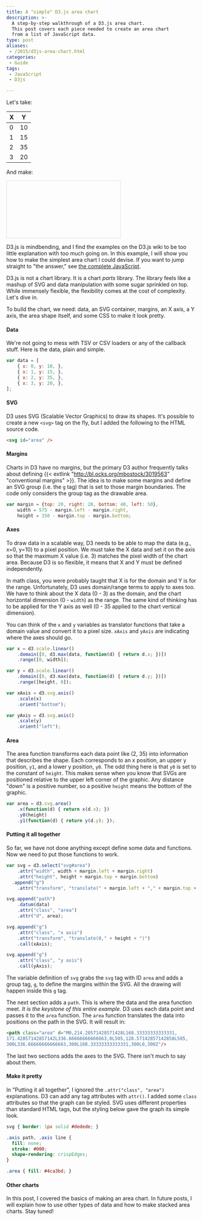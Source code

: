 ```yaml
---
title: A "simple" D3.js area chart
description: >-
  A step-by-step walkthrough of a D3.js area chart.
  This post covers each piece needed to create an area chart
  from a list of JavaScript data.
type: post
aliases:
 - /2015/d3js-area-chart.html
categories:
 - Guide
tags:
 - JavaScript
 - D3js

---
```

<style>
svg { border: 1px solid #dedede; }

.axis path, .axis line {
  fill: none;
  stroke: #000;
  shape-rendering: crispEdges;
}

.area { fill: #4ca3bd; }
</style>

Let's take:

<table>
  <thead>
    <tr><th>X</th><th>Y</th></tr>
  </thead>
  <tbody>
    <tr><td>0</td><td>10</td></tr>
    <tr><td>1</td><td>15</td></tr>
    <tr><td>2</td><td>35</td></tr>
    <tr><td>3</td><td>20</td></tr>
  </tbody>
</table>

And make:

<svg id="area" />

D3.js is mindbending, and I find the examples on the D3.js wiki to be too
little explanation with too much going on. In this example, I will show
you how to make the simplest area chart I could devise. If you want to
jump straight to "the answer," see [the complete JavaScript](/2015/area.js).

D3.js is not a chart library. It is a chart *parts* library. The library feels
like a mashup of SVG and data manipulation with some sugar sprinkled on top.
While immensely flexible, the flexibility comes at the cost of complexity.
Let's dive in.

To build the chart, we need: data, an SVG container, margins, an X axis, a Y
axis, the area shape itself, and some CSS to make it look pretty.

#### Data

We're not going to mess with TSV or CSV loaders or any of the callback stuff.
Here is the data, plain and simple.

```javascript
var data = [
    { x: 0, y: 10, },
    { x: 1, y: 15, },
    { x: 2, y: 35, },
    { x: 3, y: 20, },
];
```

#### SVG

D3 uses SVG (Scalable Vector Graphics) to draw its shapes. It's possible to
create a new `<svg>` tag on the fly, but I added the following to the HTML
source code.

```html
<svg id="area" />
```

#### Margins

Charts in D3 have no margins, but the primary D3 author frequently talks about
defining {{< extlink "http://bl.ocks.org/mbostock/3019563" "conventional margins" >}}. The idea
is to make some margins and define an SVG group (i.e. the `g` tag) that is
set to those margin boundaries. The code only considers the group tag as the
drawable area.

```javascript
var margin = {top: 20, right: 20, bottom: 40, left: 50},
    width = 575 - margin.left - margin.right,
    height = 350 - margin.top - margin.bottom;
```

#### Axes

To draw data in a scalable way, D3 needs to be able to map the data (e.g.,
x=0, y=10) to a pixel position. We must take the X data and set it on the
axis so that the maximum X value (i.e. 3) matches the pixel width of the
chart area. Because D3 is so flexible, it means that X and Y must be
defined independently.

In math class, you were probably taught that X is for the domain
and Y is for the range. Unfortunately, D3 uses domain/range terms to apply to
axes too. We have to think about the X data (0 - 3) as the domain, and the
chart horizontal dimension (0 - `width`) as the range. The same kind of
thinking has to be applied for the Y axis as well (0 - 35 applied to the
chart vertical dimension).

You can think of the `x` and `y` variables as translator functions that take
a domain value and convert it to a pixel size. `xAxis` and `yAxis` are
indicating where the axes should go.

```javascript
var x = d3.scale.linear()
    .domain([0, d3.max(data, function(d) { return d.x; })])
    .range([0, width]);

var y = d3.scale.linear()
    .domain([0, d3.max(data, function(d) { return d.y; })])
    .range([height, 0]);

var xAxis = d3.svg.axis()
    .scale(x)
    .orient("bottom");

var yAxis = d3.svg.axis()
    .scale(y)
    .orient("left");
```

#### Area

The area function transforms each data point like (2, 35) into information
that describes the shape. Each corresponds to an x position, an upper y
position, `y1`, and a lower y position, `y0`. The odd thing here is that `y0`
is set to the constant of `height`. This makes sense when you know that SVGs
are positioned relative to the upper left corner of the graphic. Any distance
"down" is a positive number, so a positive `height` means the bottom of the
graphic.

```javascript
var area = d3.svg.area()
    .x(function(d) { return x(d.x); })
    .y0(height)
    .y1(function(d) { return y(d.y); });
```

#### Putting it all together

So far, we have not done anything except define some data and functions.
Now we need to put those functions to work.

```javascript
var svg = d3.select("svg#area")
    .attr("width", width + margin.left + margin.right)
    .attr("height", height + margin.top + margin.bottom)
  .append("g")
    .attr("transform", "translate(" + margin.left + "," + margin.top + ")");

svg.append("path")
    .datum(data)
    .attr("class", "area")
    .attr("d", area);

svg.append("g")
    .attr("class", "x axis")
    .attr("transform", "translate(0," + height + ")")
    .call(xAxis);

svg.append("g")
    .attr("class", "y axis")
    .call(yAxis);
```

The variable definition of `svg` grabs the `svg` tag with ID `area` and
adds a group tag, `g`, to define the margins within the SVG. All the
drawing will happen inside this `g` tag.

The next section adds a `path`. This is where the data and the area function
meet. *It is the keystone of this entire example.* D3 uses each data
point and passes it to the `area` function. The `area` function translates
the data into positions on the path in the SVG. It will result in:

```html
<path class="area" d="M0,214.28571428571428L168.33333333333331,
171.42857142857142L336.66666666666663,0L505,128.57142857142858L505,
300L336.66666666666663,300L168.33333333333331,300L0,300Z"/>
```

The last two sections adds the axes to the SVG. There isn't much to say
about them.

#### Make it pretty

In "Putting it all together", I ignored the `.attr("class", "area")`
explanations. D3 can add any tag attributes with `attr()`. I added some
`class` attributes so that the graph can be styled. SVG uses different
properties than standard HTML tags, but the styling below gave
the graph its simple look.

```css
svg { border: 1px solid #dedede; }

.axis path, .axis line {
  fill: none;
  stroke: #000;
  shape-rendering: crispEdges;
}

.area { fill: #4ca3bd; }
```

#### Other charts

In this post, I covered the basics of making an area chart. In future posts,
I will explain how to use other types of data and how to make stacked
area charts. Stay tuned!

<script src="https://d3js.org/d3.v3.min.js" charset="utf-8"></script>
<script src='/2015/area.js'></script>
